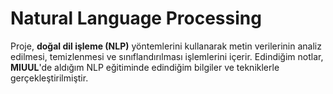 # Natural Language Processing

 Proje, **doğal dil işleme (NLP)** yöntemlerini kullanarak metin verilerinin analiz edilmesi, temizlenmesi ve sınıflandırılması işlemlerini içerir. Edindiğim notlar, **MIUUL**'de aldığım NLP eğitiminde edindiğim bilgiler ve tekniklerle gerçekleştirilmiştir.


